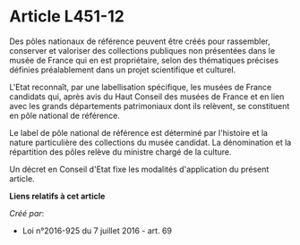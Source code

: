 # Article L451-12

Des pôles nationaux de référence peuvent être créés pour rassembler, conserver et valoriser des collections publiques non
présentées dans le musée de France qui en est propriétaire, selon des thématiques précises définies préalablement dans un
projet scientifique et culturel.

L'Etat reconnaît, par une labellisation spécifique, les musées de France candidats qui, après avis du Haut Conseil des musées
de France et en lien avec les grands départements patrimoniaux dont ils relèvent, se constituent en pôle national de
référence.

Le label de pôle national de référence est déterminé par l'histoire et la nature particulière des collections du musée
candidat. La dénomination et la répartition des pôles relève du ministre chargé de la culture.

Un décret en Conseil d'Etat fixe les modalités d'application du présent article.

**Liens relatifs à cet article**

_Créé par_:

  - Loi n°2016-925 du 7 juillet 2016 - art. 69
